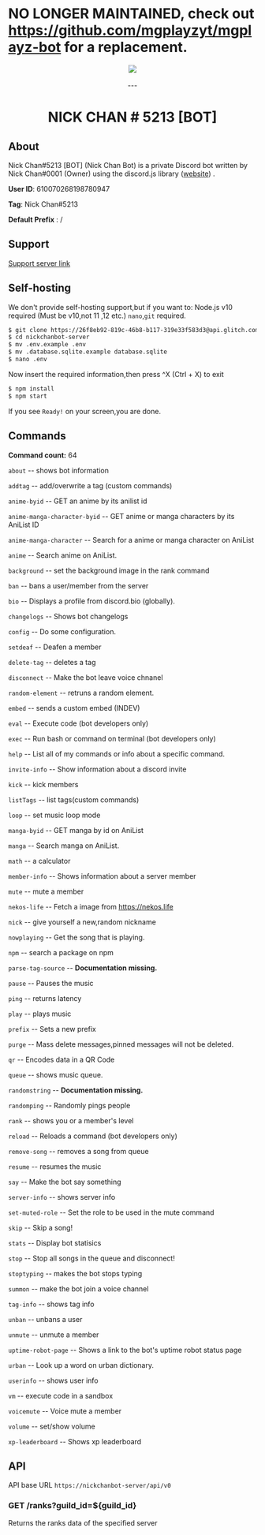 # NO LONGER MAINTAINED, check out https://github.com/mgplayzyt/mgplayz-bot for a replacement.

<div align="center">
    <img src="https://i.imgur.com/mAojAot.png"><br><br>
---

# NICK CHAN # 5213 [BOT]

</div>

## About

Nick Chan#5213 [BOT] (Nick Chan Bot) is a private Discord bot written by Nick Chan#0001 (Owner) using the discord.js library ([website](https://discord.js.org)) .

**User ID**: 610070268198780947

**Tag**: Nick Chan#5213

**Default Prefix** : /

## Support

[Support server link](https://discord.gg/kPMK3K5)

## Self-hosting
We don't provide self-hosting support,but if you want to:
Node.js v10 required (Must be v10,not 11 ,12 etc.)
`nano`,`git` required.

```bash
$ git clone https://26f8eb92-819c-46b8-b117-319e33f583d3@api.glitch.com/git/nickchanbot-server
$ cd nickchanbot-server
$ mv .env.example .env
$ mv .database.sqlite.example database.sqlite
$ nano .env
```
Now insert the required information,then press ^X (Ctrl + X) to exit
```bash
$ npm install
$ npm start
```
If you see `Ready!` on your screen,you are done.
## Commands

**Command count:** 64

`about` -- shows bot information

`addtag` -- add/overwrite a tag (custom commands)

`anime-byid` -- GET an anime by its anilist id

`anime-manga-character-byid` -- GET anime or manga characters by its AniList ID

`anime-manga-character` -- Search for a anime or manga character on AniList

`anime` -- Search anime on AniList.

`background` -- set the background image in the rank command

`ban` -- bans a user/member from the server

`bio` -- Displays a profile from discord.bio (globally).

`changelogs` -- Shows bot changelogs

`config` -- Do some configuration.

`setdeaf` -- Deafen a member

`delete-tag` -- deletes a tag

`disconnect` -- Make the bot leave voice chnanel

`random-element` -- retruns a random element.

`embed` -- sends a custom embed (INDEV)

`eval` -- Execute code (bot developers only)

`exec` -- Run bash or command on terminal (bot developers only)

`help` -- List all of my commands or info about a specific command.

`invite-info` -- Show information about a discord invite

`kick` -- kick members

`listTags` -- list tags(custom commands)

`loop` -- set music loop mode

`manga-byid` -- GET manga by id on AniList

`manga` -- Search manga on AniList.

`math` -- a calculator

`member-info` -- Shows information about a server member

`mute` -- mute a member

`nekos-life` -- Fetch a image from https://nekos.life

`nick` -- give yourself a new,random nickname

`nowplaying` -- Get the song that is playing.

`npm` -- search a package on npm

`parse-tag-source` -- **Documentation missing.**

`pause` -- Pauses the music

`ping` -- returns latency

`play` -- plays music

`prefix` -- Sets a new prefix

`purge` -- Mass delete messages,pinned messages will not be deleted.

`qr` -- Encodes data in a QR Code

`queue` -- shows music queue.

`randomstring` -- **Documentation missing.**

`randomping` -- Randomly pings people

`rank` -- shows you or a member's level

`reload` -- Reloads a command (bot developers only)

`remove-song` -- removes a song from queue

`resume` -- resumes the music

`say` -- Make the bot say something

`server-info` -- shows server info

`set-muted-role` -- Set the role to be used in the mute command

`skip` -- Skip a song!

`stats` -- Display bot statisics

`stop` -- Stop all songs in the queue and disconnect!

`stoptyping` -- makes the bot stops typing

`summon` -- make the bot join a voice channel

`tag-info` -- shows tag info

`unban` -- unbans a user

`unmute` -- unmute a member

`uptime-robot-page` -- Shows a link to the bot's uptime robot status page

`urban` -- Look up a word on urban dictionary.

`userinfo` -- shows user info

`vm` -- execute code in a sandbox

`voicemute` -- Voice mute a member

`volume` -- set/show volume

`xp-leaderboard` -- Shows xp leaderboard

## API

API base URL `https://nickchanbot-server/api/v0`

### GET /ranks?guild_id=${guild_id}
 
 Returns the ranks data of the specified server
